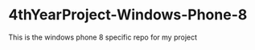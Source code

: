 4thYearProject-Windows-Phone-8
==============================

This is the windows phone 8 specific repo for my project
